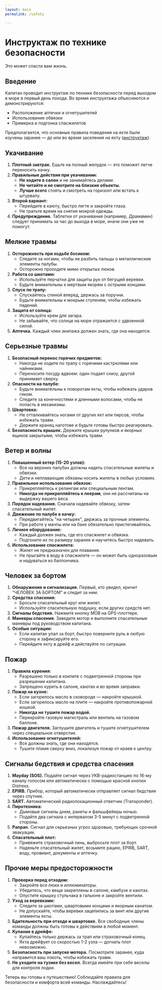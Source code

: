 ```yaml
---
layout: main
permalink: /safety

---
```


# Инструктаж по технике безопасности

Это может спасти вам жизнь.

## Введение

Капитан проводит инструктаж по технике безопасности перед выходом в море в первый день похода. Во время инструктажа объясняются и демонстрируются:
- Расположение аптечки и огнетушителей
- Использование обвязки
- Примерка и подгонка спасжилетов

Предполагается, что основные правила поведения на яхте были изучены заранее — до или во время заселения на яхту ([инструктаж](/instructions)).

## Укачивание

1. **Плотный завтрак.** Ешьте на полный желудок — это поможет легче переносить качку.
2. **Правильные действия при укачивании:**
   - **Не ходите в салон** и не занимайтесь делами.
   - **Не читайте и не смотрите на близкие объекты.**
   - **Лучше всего** стоять и смотреть на горизонт или встать к штурвалу.
3. **Второй вариант:**
   - Перейдите в каюту, быстро лягте и закройте глаза.
   - Не тратьте время на снятие мокрой одежды.
4. **Предупреждение.** Таблетки от укачивания (например, Драмамин) следует принимать за час до выхода в море, иначе они уже не помогут.

## Мелкие травмы

1. **Осторожность при ходьбе босиком:**
   - Следите за ногами, чтобы не разбить пальцы о металлические элементы палубы.
   - Осторожно проходите мимо открытых люков.
2. **Работа со шкотами:**
   - Используйте перчатки для защиты рук от бегущей веревки.
   - Будьте внимательны к мертвым якорям с острыми концами.
3. **Спуск по трапу:**
   - Спускайтесь спиной вперед, держась за поручни.
   - Будьте внимательны к мокрым ступеням, чтобы избежать падений.
4. **Защита от солнца:**
   - Используйте крем для загара.
   - Не забывайте, что солнце на море отражается с удвоенной силой.
5. **Аптечка.** Каждый член экипажа должен знать, где она находится.

## Серьезные травмы

1. **Безопасный перенос горячих предметов:**
   - Никогда не ходите по трапу с горячими кастрюлями или чайниками.
   - Переносите посуду вдвоем: один подает снизу, другой принимает сверху.
2. **Опасности на палубе:**
   - Будьте внимательны к поворотам яхты, чтобы избежать ударов гиком.
   - Следите за конечностями и длинными волосами, чтобы не попасть в механизмы.
3. **Швартовка:**
   - Не отталкивайтесь ногами от других яхт или пирсов, чтобы избежать травм.
   - Держите кранец наготове и будьте готовы быстро реагировать.
4. **Безопасность крышек.** Держите крышки рулунков и якорных ящиков закрытыми, чтобы избежать травм.

## Ветер и волны

1. **Повышенный ветер (15-20 узлов):**
   - Все на верхних палубах должны надеть спасательные жилеты и обвязки.
   - Дети и неплавающие обязаны носить жилеты в любых условиях.
2. **Правильное использование обвязок:**
   - Прикрепляйтесь к релингам или специальным лентам.
   - **Никогда не прикрепляйтесь к леерам**, они не рассчитаны на выдержку вашего веса.
3. **Порядок надевания.** Сначала надевайте обвязку, затем спасательный жилет.
4. **Движение по палубе в качку:**
   - Передвигайтесь "на четырех", держась за прочные элементы.
   - При работе у мачты или на баке обязательно пристегивайтесь.
5. **Личное оборудование:**
   - Каждый должен знать, где его спасжилет и обвязка.
   - Подгоните их по размеру заранее и научитесь быстро надевать.
6. **Использование спасжилета:**
   - Жилет не предназначен для плавания.
   - Не прыгайте в воду в спасжилете — он может быть одноразовым и надуваться из баллончика.

## Человек за бортом

1. **Обнаружение и сигнализация.** Первый, кто увидел, кричит "ЧЕЛОВЕК ЗА БОРТОМ" и следит за ним.
2. **Средства спасения:**
   - Бросьте спасательный круг или жилет.
   - Используйте спасительную подушку, если других средств нет.
3. **Сигналы бедствия.** Нажмите кнопку MOB на GPS-плоттере.
4. **Маневры спасения.** Заведите мотор и выполните спасательные маневры под руководством капитана.
5. **Особые ситуации:**
   - Если капитан упал за борт, быстро поверните руль в любую сторону и зафиксируйте его.
   - Перейдите яхту в дрейф и действуйте по ситуации.

## Пожар

1. **Правила курения:**
   - Разрешено только в кокпите с подветренной стороны при разрешении капитана.
   - Запрещено курить в салоне, каютах и во время заправки.
2. **Пожар на кухне:**
   - Если загорелось масло в сковороде — накройте крышкой.
   - Если загорелось масло на плите — накройте противопожарной кошкой.
   - **Никогда не тушите пожар водой.**
   - Перекройте газовую магистраль или вентиль на газовом баллоне.
3. **Пожар двигателя.** Заглушите двигатель и тушите огнетушителем через специальное отверстие.
4. **Использование огнетушителей:**
   - Все должны знать, где они находятся.
   - Тушите пламя сверху вниз, локализуя пожар от краев к центру.

## Сигналы бедствия и средства спасения

1. **Mayday (SOS).** Подайте сигнал через УКВ-радиостанцию по 16-му каналу голосом или автоматически с помощью красной кнопки Distress.
2. **EPIRB.** Прибор, который автоматически отправляет сигнал бедствия через спутник.
3. **SART.** Автоматический радиолокационный ответчик (Transponder).
4. **Пиротехника:**
   - Дымовые сигналы днем, ракеты и фальшфейеры ночью.
   - Подайте два сигнала с интервалом 3-5 минут с подветренной стороны.
5. **Panpan.** Сигнал для серьезных угроз здоровью, требующих срочной эвакуации.
6. **Спасательный плот:**
   - Привяжите страховочный линь, выбросьте плот за борт.
   - Наденьте спасательный жилет, возьмите рацию, EPIRB, SART, воду, провиант, документы и аптечку.

## Прочие меры предосторожности

1. **Проверка перед отходом:**
   - Закройте все люки и иллюминаторы.
   - Убедитесь, что вещи закреплены в салоне, камбузе и каютах.
   - Опустите крышку стульчака в гальюне и закройте вентили.
2. **Уход за веревками:**
   - Следите за шкотами, швартовыми концами и якорным канатом.
   - Не допускайте, чтобы веревки зацепились за винт или другие элементы яхты.
3. **Бдительность при отходе и швартовке.** Все свободные члены команды должны быть готовы к действиям в любой момент.
4. **Купание в дрейфе:**
   - Купайтесь только держась за трап или страховочный конец.
   - Яхта дрейфует со скоростью 1-2 узла — догнать плот невозможно.
5. **Безопасность при запуске мотора.** Посмотрите заранее, куда направится ваш локоть, чтобы избежать травм.
6. **Не уходите на тузике без весел.** Всегда имейте при себе веселы для контроля лодки.

Теперь вы готовы к путешествию! Соблюдайте правила для безопасности и комфорта всей команды. Наслаждайтесь!

